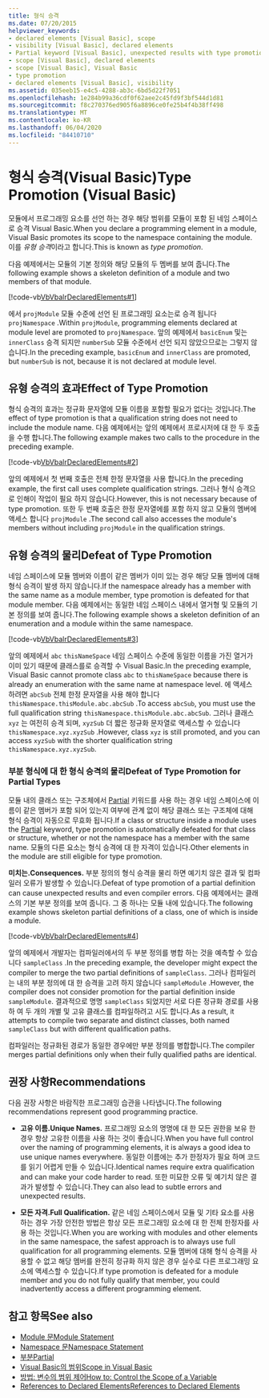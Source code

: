 ```yaml
---
title: 형식 승격
ms.date: 07/20/2015
helpviewer_keywords:
- declared elements [Visual Basic], scope
- visibility [Visual Basic], declared elements
- Partial keyword [Visual Basic], unexpected results with type promotion
- scope [Visual Basic], declared elements
- scope [Visual Basic], Visual Basic
- type promotion
- declared elements [Visual Basic], visibility
ms.assetid: 035eeb15-e4c5-4288-ab3c-6bd5d22f7051
ms.openlocfilehash: 1e284b99a36cdf0f62aee2c45fd9f3bf544d1d81
ms.sourcegitcommit: f8c270376ed905f6a8896ce0fe25b4f4b38ff498
ms.translationtype: MT
ms.contentlocale: ko-KR
ms.lasthandoff: 06/04/2020
ms.locfileid: "84410710"
---
```

# <a name="type-promotion-visual-basic"></a><span data-ttu-id="5a612-102">형식 승격(Visual Basic)</span><span class="sxs-lookup"><span data-stu-id="5a612-102">Type Promotion (Visual Basic)</span></span>
<span data-ttu-id="5a612-103">모듈에서 프로그래밍 요소를 선언 하는 경우 해당 범위를 모듈이 포함 된 네임 스페이스로 승격 Visual Basic.</span><span class="sxs-lookup"><span data-stu-id="5a612-103">When you declare a programming element in a module, Visual Basic promotes its scope to the namespace containing the module.</span></span> <span data-ttu-id="5a612-104">이를 *유형 승격*이라고 합니다.</span><span class="sxs-lookup"><span data-stu-id="5a612-104">This is known as *type promotion*.</span></span>  
  
 <span data-ttu-id="5a612-105">다음 예제에서는 모듈의 기본 정의와 해당 모듈의 두 멤버를 보여 줍니다.</span><span class="sxs-lookup"><span data-stu-id="5a612-105">The following example shows a skeleton definition of a module and two members of that module.</span></span>  
  
 [!code-vb[VbVbalrDeclaredElements#1](~/samples/snippets/visualbasic/VS_Snippets_VBCSharp/VbVbalrDeclaredElements/VB/Class1.vb#1)]  
  
 <span data-ttu-id="5a612-106">에서 `projModule` 모듈 수준에 선언 된 프로그래밍 요소는로 승격 됩니다 `projNamespace` .</span><span class="sxs-lookup"><span data-stu-id="5a612-106">Within `projModule`, programming elements declared at module level are promoted to `projNamespace`.</span></span> <span data-ttu-id="5a612-107">앞의 예제에서 `basicEnum` 및는 `innerClass` 승격 되지만 `numberSub` 모듈 수준에서 선언 되지 않았으므로는 그렇지 않습니다.</span><span class="sxs-lookup"><span data-stu-id="5a612-107">In the preceding example, `basicEnum` and `innerClass` are promoted, but `numberSub` is not, because it is not declared at module level.</span></span>  
  
## <a name="effect-of-type-promotion"></a><span data-ttu-id="5a612-108">유형 승격의 효과</span><span class="sxs-lookup"><span data-stu-id="5a612-108">Effect of Type Promotion</span></span>  
 <span data-ttu-id="5a612-109">형식 승격의 효과는 정규화 문자열에 모듈 이름을 포함할 필요가 없다는 것입니다.</span><span class="sxs-lookup"><span data-stu-id="5a612-109">The effect of type promotion is that a qualification string does not need to include the module name.</span></span> <span data-ttu-id="5a612-110">다음 예제에서는 앞의 예제에서 프로시저에 대 한 두 호출을 수행 합니다.</span><span class="sxs-lookup"><span data-stu-id="5a612-110">The following example makes two calls to the procedure in the preceding example.</span></span>  
  
 [!code-vb[VbVbalrDeclaredElements#2](~/samples/snippets/visualbasic/VS_Snippets_VBCSharp/VbVbalrDeclaredElements/VB/Class1.vb#2)]  
  
 <span data-ttu-id="5a612-111">앞의 예제에서 첫 번째 호출은 전체 한정 문자열을 사용 합니다.</span><span class="sxs-lookup"><span data-stu-id="5a612-111">In the preceding example, the first call uses complete qualification strings.</span></span> <span data-ttu-id="5a612-112">그러나 형식 승격으로 인해이 작업이 필요 하지 않습니다.</span><span class="sxs-lookup"><span data-stu-id="5a612-112">However, this is not necessary because of type promotion.</span></span> <span data-ttu-id="5a612-113">또한 두 번째 호출은 한정 문자열에를 포함 하지 않고 모듈의 멤버에 액세스 합니다 `projModule` .</span><span class="sxs-lookup"><span data-stu-id="5a612-113">The second call also accesses the module's members without including `projModule` in the qualification strings.</span></span>  
  
## <a name="defeat-of-type-promotion"></a><span data-ttu-id="5a612-114">유형 승격의 물리</span><span class="sxs-lookup"><span data-stu-id="5a612-114">Defeat of Type Promotion</span></span>  
 <span data-ttu-id="5a612-115">네임 스페이스에 모듈 멤버와 이름이 같은 멤버가 이미 있는 경우 해당 모듈 멤버에 대해 형식 승격이 발생 하지 않습니다.</span><span class="sxs-lookup"><span data-stu-id="5a612-115">If the namespace already has a member with the same name as a module member, type promotion is defeated for that module member.</span></span> <span data-ttu-id="5a612-116">다음 예제에서는 동일한 네임 스페이스 내에서 열거형 및 모듈의 기본 정의를 보여 줍니다.</span><span class="sxs-lookup"><span data-stu-id="5a612-116">The following example shows a skeleton definition of an enumeration and a module within the same namespace.</span></span>  
  
 [!code-vb[VbVbalrDeclaredElements#3](~/samples/snippets/visualbasic/VS_Snippets_VBCSharp/VbVbalrDeclaredElements/VB/Class1.vb#3)]  
  
 <span data-ttu-id="5a612-117">앞의 예제에서 `abc` `thisNameSpace` 네임 스페이스 수준에 동일한 이름을 가진 열거가 이미 있기 때문에 클래스를로 승격할 수 Visual Basic.</span><span class="sxs-lookup"><span data-stu-id="5a612-117">In the preceding example, Visual Basic cannot promote class `abc` to `thisNameSpace` because there is already an enumeration with the same name at namespace level.</span></span> <span data-ttu-id="5a612-118">에 액세스 하려면 `abcSub` 전체 한정 문자열을 사용 해야 합니다 `thisNamespace.thisModule.abc.abcSub` .</span><span class="sxs-lookup"><span data-stu-id="5a612-118">To access `abcSub`, you must use the full qualification string `thisNamespace.thisModule.abc.abcSub`.</span></span> <span data-ttu-id="5a612-119">그러나 클래스 `xyz` 는 여전히 승격 되며, `xyzSub` 더 짧은 정규화 문자열로 액세스할 수 있습니다 `thisNamespace.xyz.xyzSub` .</span><span class="sxs-lookup"><span data-stu-id="5a612-119">However, class `xyz` is still promoted, and you can access `xyzSub` with the shorter qualification string `thisNamespace.xyz.xyzSub`.</span></span>  
  
### <a name="defeat-of-type-promotion-for-partial-types"></a><span data-ttu-id="5a612-120">부분 형식에 대 한 형식 승격의 물리</span><span class="sxs-lookup"><span data-stu-id="5a612-120">Defeat of Type Promotion for Partial Types</span></span>  
 <span data-ttu-id="5a612-121">모듈 내의 클래스 또는 구조체에서 [Partial](../../../language-reference/modifiers/partial.md) 키워드를 사용 하는 경우 네임 스페이스에 이름이 같은 멤버가 포함 되어 있는지 여부에 관계 없이 해당 클래스 또는 구조체에 대해 형식 승격이 자동으로 무효화 됩니다.</span><span class="sxs-lookup"><span data-stu-id="5a612-121">If a class or structure inside a module uses the [Partial](../../../language-reference/modifiers/partial.md) keyword, type promotion is automatically defeated for that class or structure, whether or not the namespace has a member with the same name.</span></span> <span data-ttu-id="5a612-122">모듈의 다른 요소는 형식 승격에 대 한 자격이 있습니다.</span><span class="sxs-lookup"><span data-stu-id="5a612-122">Other elements in the module are still eligible for type promotion.</span></span>  
  
 <span data-ttu-id="5a612-123">**미치는.**</span><span class="sxs-lookup"><span data-stu-id="5a612-123">**Consequences.**</span></span> <span data-ttu-id="5a612-124">부분 정의의 형식 승격을 물리 하면 예기치 않은 결과 및 컴파일러 오류가 발생할 수 있습니다.</span><span class="sxs-lookup"><span data-stu-id="5a612-124">Defeat of type promotion of a partial definition can cause unexpected results and even compiler errors.</span></span> <span data-ttu-id="5a612-125">다음 예제에서는 클래스의 기본 부분 정의를 보여 줍니다. 그 중 하나는 모듈 내에 있습니다.</span><span class="sxs-lookup"><span data-stu-id="5a612-125">The following example shows skeleton partial definitions of a class, one of which is inside a module.</span></span>  
  
 [!code-vb[VbVbalrDeclaredElements#4](~/samples/snippets/visualbasic/VS_Snippets_VBCSharp/VbVbalrDeclaredElements/VB/Class1.vb#4)]  
  
 <span data-ttu-id="5a612-126">앞의 예제에서 개발자는 컴파일러에서의 두 부분 정의를 병합 하는 것을 예측할 수 있습니다 `sampleClass` .</span><span class="sxs-lookup"><span data-stu-id="5a612-126">In the preceding example, the developer might expect the compiler to merge the two partial definitions of `sampleClass`.</span></span> <span data-ttu-id="5a612-127">그러나 컴파일러는 내의 부분 정의에 대 한 승격을 고려 하지 않습니다 `sampleModule` .</span><span class="sxs-lookup"><span data-stu-id="5a612-127">However, the compiler does not consider promotion for the partial definition inside `sampleModule`.</span></span> <span data-ttu-id="5a612-128">결과적으로 명명 `sampleClass` 되었지만 서로 다른 정규화 경로를 사용 하 여 두 개의 개별 및 고유 클래스를 컴파일하려고 시도 합니다.</span><span class="sxs-lookup"><span data-stu-id="5a612-128">As a result, it attempts to compile two separate and distinct classes, both named `sampleClass` but with different qualification paths.</span></span>  
  
 <span data-ttu-id="5a612-129">컴파일러는 정규화된 경로가 동일한 경우에만 부분 정의를 병합합니다.</span><span class="sxs-lookup"><span data-stu-id="5a612-129">The compiler merges partial definitions only when their fully qualified paths are identical.</span></span>  
  
## <a name="recommendations"></a><span data-ttu-id="5a612-130">권장 사항</span><span class="sxs-lookup"><span data-stu-id="5a612-130">Recommendations</span></span>  
 <span data-ttu-id="5a612-131">다음 권장 사항은 바람직한 프로그래밍 습관을 나타냅니다.</span><span class="sxs-lookup"><span data-stu-id="5a612-131">The following recommendations represent good programming practice.</span></span>  
  
- <span data-ttu-id="5a612-132">**고유 이름.**</span><span class="sxs-lookup"><span data-stu-id="5a612-132">**Unique Names.**</span></span> <span data-ttu-id="5a612-133">프로그래밍 요소의 명명에 대 한 모든 권한을 보유 한 경우 항상 고유한 이름을 사용 하는 것이 좋습니다.</span><span class="sxs-lookup"><span data-stu-id="5a612-133">When you have full control over the naming of programming elements, it is always a good idea to use unique names everywhere.</span></span> <span data-ttu-id="5a612-134">동일한 이름에는 추가 한정자가 필요 하며 코드를 읽기 어렵게 만들 수 있습니다.</span><span class="sxs-lookup"><span data-stu-id="5a612-134">Identical names require extra qualification and can make your code harder to read.</span></span> <span data-ttu-id="5a612-135">또한 미묘한 오류 및 예기치 않은 결과가 발생할 수 있습니다.</span><span class="sxs-lookup"><span data-stu-id="5a612-135">They can also lead to subtle errors and unexpected results.</span></span>  
  
- <span data-ttu-id="5a612-136">**모든 자격.**</span><span class="sxs-lookup"><span data-stu-id="5a612-136">**Full Qualification.**</span></span> <span data-ttu-id="5a612-137">같은 네임 스페이스에서 모듈 및 기타 요소를 사용 하는 경우 가장 안전한 방법은 항상 모든 프로그래밍 요소에 대 한 전체 한정자를 사용 하는 것입니다.</span><span class="sxs-lookup"><span data-stu-id="5a612-137">When you are working with modules and other elements in the same namespace, the safest approach is to always use full qualification for all programming elements.</span></span> <span data-ttu-id="5a612-138">모듈 멤버에 대해 형식 승격을 사용할 수 없고 해당 멤버를 완전히 정규화 하지 않은 경우 실수로 다른 프로그래밍 요소에 액세스할 수 있습니다.</span><span class="sxs-lookup"><span data-stu-id="5a612-138">If type promotion is defeated for a module member and you do not fully qualify that member, you could inadvertently access a different programming element.</span></span>  
  
## <a name="see-also"></a><span data-ttu-id="5a612-139">참고 항목</span><span class="sxs-lookup"><span data-stu-id="5a612-139">See also</span></span>

- [<span data-ttu-id="5a612-140">Module 문</span><span class="sxs-lookup"><span data-stu-id="5a612-140">Module Statement</span></span>](../../../language-reference/statements/module-statement.md)
- [<span data-ttu-id="5a612-141">Namespace 문</span><span class="sxs-lookup"><span data-stu-id="5a612-141">Namespace Statement</span></span>](../../../language-reference/statements/namespace-statement.md)
- [<span data-ttu-id="5a612-142">부분</span><span class="sxs-lookup"><span data-stu-id="5a612-142">Partial</span></span>](../../../language-reference/modifiers/partial.md)
- [<span data-ttu-id="5a612-143">Visual Basic의 범위</span><span class="sxs-lookup"><span data-stu-id="5a612-143">Scope in Visual Basic</span></span>](scope.md)
- [<span data-ttu-id="5a612-144">방법: 변수의 범위 제어</span><span class="sxs-lookup"><span data-stu-id="5a612-144">How to: Control the Scope of a Variable</span></span>](how-to-control-the-scope-of-a-variable.md)
- [<span data-ttu-id="5a612-145">References to Declared Elements</span><span class="sxs-lookup"><span data-stu-id="5a612-145">References to Declared Elements</span></span>](references-to-declared-elements.md)
